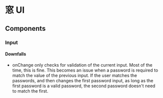 # 窓 UI

## Components

### Input

#### Downfalls

- onChange only checks for validation of the current input. Most of the time, this is fine. This becomes an issue when a password is required to match the value of the previous input. If the user matches the passwords, and then changes the first password input, as long as the first password is a valid password, the second password doesn't need to match the first.
